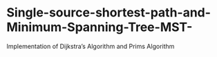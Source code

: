 # Single-source-shortest-path-and-Minimum-Spanning-Tree-MST-
Implementation of Dijkstra’s Algorithm and Prims Algorithm
